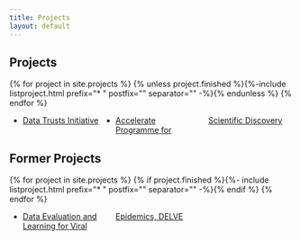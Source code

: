 ```yaml
---
title: Projects
layout: default
---
```


<style>
ul {
  columns: 3;
  -webkit-columns: 3;
  -moz-columns: 3;
}
</style>


## Projects

{% for project in site.projects %}
{% unless project.finished %}{%-include listproject.html prefix="* " postfix="" separator="" -%}{% endunless %}
{% endfor %}
* [Data Trusts Initiative](https://datatrusts.uk)
* [Accelerate Programme for Scientific Discovery](https://www.cst.cam.ac.uk/accelerate)


## Former Projects

{% for project in site.projects %}
{% if project.finished %}{%- include listproject.html prefix="* " postfix="" separator="" -%}{% endif %}
{% endfor %}
* [Data Evaluation and Learning for Viral Epidemics, DELVE](https://rs-delve.github.io/about.html)
